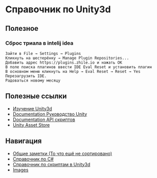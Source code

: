 # Справочник по Unity3d

## Полезное

### Сброс триала в intelij idea
```
Зайти в File → Settings → Plugins
Кликнуть на шестерёнку → Manage Plugin Repositories...
Добавить адрес https://plugins.zhile.io и нажать ОК
В поле поиска плагинов ввести IDE Eval Reset и установить плагин
В основном меню кликнуть на Help → Eval Reset → Reset → Yes
Перезагрузить IDE.
Радоваться новому месяцу
```

## Полезные ссылки

* [Изучение Unity3d](https://unity3d.com/ru/learn)
* [Documentation Руководство Unity](https://docs.unity3d.com/ru/current/Manual/index.html)
* [Documentation API скриптов](https://docs.unity3d.com/ru/current/ScriptReference/index.html)
* [Unity Asset Store](https://assetstore.unity.com/)

## Навигация

* [Общие заметки (То что ещё не сортировано)](general.md)
* [Справочник по C#](UnityLang/)
* [Справочник по скриптам в Unity3d](Scripts/)
* [Images](Images/)
